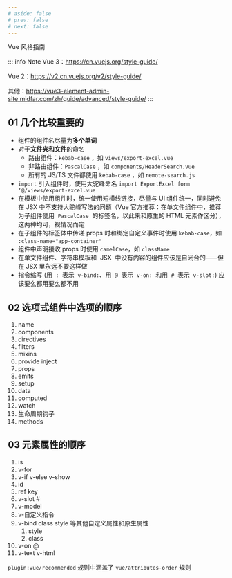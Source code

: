 ```yaml
---
# aside: false
# prev: false
# next: false
---
```


<span class="my-title">Vue 风格指南</span>

::: info Note
Vue 3：https://cn.vuejs.org/style-guide/

Vue 2：https://v2.cn.vuejs.org/v2/style-guide/

其他：https://vue3-element-admin-site.midfar.com/zh/guide/advanced/style-guide/
:::

## 01 几个比较重要的

- 组件的组件名尽量为**多个单词**
- 对于**文件夹和文件**的命名
  - 路由组件：`kebab-case` ，如 `views/export-excel.vue`
  - 非路由组件：`PascalCase` ，如 `components/HeaderSearch.vue`
  - 所有的 JS/TS 文件都使用 `kebab-case` ，如 `remote-search.js`
- `import` 引入组件时，使用大驼峰命名 `import ExportExcel form ‘@/views/export-excel.vue`
- 在模板中使用组件时，统一使用短横线链接，尽量与 UI 组件统一，同时避免在 JSX 中不支持大驼峰写法的问题（Vue 官方推荐：在单文件组件中，推荐为子组件使用  `PascalCase`  的标签名，以此来和原生的 HTML 元素作区分），这两种均可，视情况而定
- 在子组件的标签体中传递 props 时和绑定自定义事件时使用 `kebab-case`，如 `:class-name="app-container"`
- 组件中声明接收 props 时使用 `camelCase`，如 `className`
- 在单文件组件、字符串模板和  JSX  中没有内容的组件应该是自闭合的——但在 JSX 里永远不要这样做
- 指令缩写 (用  `:`  表示  `v-bind:`、用  `@`  表示  `v-on:`  和用  `#`  表示  `v-slot:`) 应该要么都用要么都不用

## 02 选项式组件中选项的顺序

1. name
2. components
3. directives
4. filters
5. mixins
6. provide inject
7. props
8. emits
9. setup
10. data
11. computed
12. watch
13. 生命周期钩子
14. methods

## 03 元素属性的顺序

1. is
2. v-for
3. v-if v-else v-show
4. id
5. ref key
6. v-slot #
7. v-model
8. v-自定义指令
9. v-bind class style 等其他自定义属性和原生属性
   1. style
   2. class
10. v-on @
11. v-text v-html

`plugin:vue/recommended` 规则中涵盖了 `vue/attributes-order` 规则
